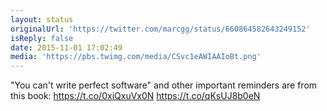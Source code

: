 ```yaml
---
layout: status
originalUrl: 'https://twitter.com/marcgg/status/660864582643249152'
isReply: false
date: 2015-11-01 17:02:49
media: 'https://pbs.twimg.com/media/CSvc1eAWIAAIoBt.png'
---
```


"You can't write perfect software" and other important reminders are from this book: https://t.co/0xiQxuVx0N https://t.co/qKsUJ8b0eN
